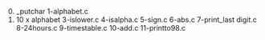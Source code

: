 0. _putchar
1-alphabet.c
2. 10 x alphabet
3-islower.c
4-isalpha.c
5-sign.c
6-abs.c
7-print_last digit.c
8-24hours.c
9-timestable.c
10-add.c
11-printto98.c
